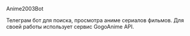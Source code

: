 Anime2003Bot

Телеграм бот для поиска, просмотра аниме сериалов фильмов. Для своей работы использует сервис GogoAnime API.